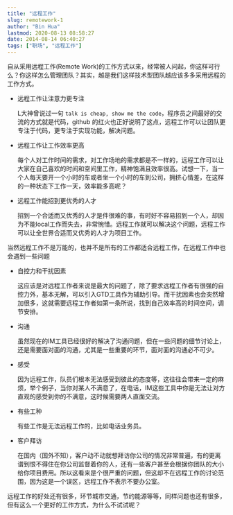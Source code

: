 ```yaml
---
title: "远程工作"
slug: remotework-1
author: "Bin Hua"
lastmod: 2020-08-13 08:58:27
date: 2014-08-14 06:40:27
tags: ["职场", "远程工作"]
---
```


自从采用远程工作(Remote Work)的工作方式以来，经常被人问起，你这样可行么？你这样怎么管理团队？其实，越是我们这样技术型团队越应该多多采用远程的工作方式。

- 远程工作让注意力更专注 

    L大神曾说过一句 `talk is cheap, show me the code`，程序员之间最好的交流的方式就是代码，github 的红火也正好说明了这点，远程工作可以让团队更专注于代码，更专注于实现功能，解决问题。 
 
- 远程工作让工作效率更高

    每个人对工作时间的需求，对工作场地的需求都是不一样的，远程工作可以让大家在自己喜欢的时间和空间里工作，精神饱满且效率很高。试想一下，当一个人每天要开一个小时的车或者坐一个小时的车到公司，拥挤心情差，在这样的一种状态下工作一天，效率能多高呢？ 
    
- 远程工作能招到更优秀的人才

    招到一个合适而又优秀的人才是件很难的事，有时好不容易招到一个人，却因为不能local工作而失去，非常惋惜。远程工作就可以解决这个问题，远程工作可以让全世界合适而又优秀的人才为项目工作。 
    
当然远程工作不是万能的，也并不是所有的工作都适合远程工作，在远程工作中也会遇到一些问题

- 自控力和干扰因素

    这应该是对远程工作者来说是最大的问题了，除了要求远程工作者有很强的自控力外，基本无解，可以引入GTD工具作为辅助引导。而干扰因素也会突然增加很多，这就需要远程工作者如第一条所说，找到自己效率高的时间空间，调节安排。 

- 沟通

    虽然现在的IM工具已经很好的解决了沟通问题，但在一些问题的细节讨论上，还是需要面对面的沟通，尤其是一些重要的环节，面对面的沟通必不可少。 
 
- 感受
 
     因为远程工作，队员们根本无法感受到彼此的态度等，这往往会带来一定的麻烦，举个例子，当你对某人不满意了，在电话，IM这些工具中你是无法让对方直观的感受到你的不满意，这时候需要两人直面交流。 

- 有些工种

    有些工作是无法远程工作的，比如电话业务员。 

- 客户拜访

    在国内（国外不知），客户动不动就想拜访你公司的情况非常普遍，有的更离谱到恨不得住在你公司监督着你的人，还有一些客户甚至会根据你团队的大小给你项目费用。所以这看来是个很严重的问题，但这却不在远程工作的讨论范围，因为这是一个误区，远程工作不表示不要办公室。 

远程工作的好处还有很多，环节城市交通，节约能源等等，同样问题也还有很多，但有这么一个更好的工作方式，为什么不试试呢？